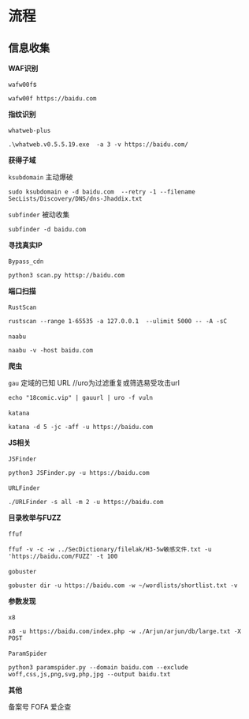 #  流程

## 信息收集

  **WAF识别**

 `wafw00f`​s

```
wafw00f https://baidu.com
```

 **指纹识别**

​`whatweb-plus`​

```
.\whatweb.v0.5.5.19.exe  -a 3 -v https://baidu.com/
```

 **获得子域**

​`ksubdomain`​  主动爆破

```
sudo ksubdomain e -d baidu.com  --retry -1 --filename SecLists/Discovery/DNS/dns-Jhaddix.txt
```

​`subfinder`​​ 被动收集

```
subfinder -d baidu.com
```

**寻找真实IP**

​`Bypass_cdn`​

```
python3 scan.py httsp://baidu.com
```

**端口扫描**

​`RustScan`​

```
rustscan --range 1-65535 -a 127.0.0.1  --ulimit 5000 -- -A -sC
```

​`naabu`​

```
naabu -v -host baidu.com
```

**爬虫**

​`gau`​ 定域的已知 URL  //uro为过滤重复或筛选易受攻击url

```
echo "18comic.vip" | gauurl | uro -f vuln
```

​`katana`​

```
katana -d 5 -jc -aff -u https://baidu.com 
```

**JS相关**

​`JSFinder`

```
python3 JSFinder.py -u https://baidu.com 
```

​`URLFinder`​

```
./URLFinder -s all -m 2 -u https://baidu.com
```

**目录枚举与FUZZ**

​`ffuf`​

```
ffuf -v -c -w ../SecDictionary/filelak/H3-5w敏感文件.txt -u 'https://baidu.com/FUZZ' -t 100
```

​`gobuster`​

```
gobuster dir -u https://baidu.com -w ~/wordlists/shortlist.txt -v
```

**参数发现**

​`x8`​

```
x8 -u https://baidu.com/index.php -w ./Arjun/arjun/db/large.txt -X POST
```

​`ParamSpider`​

```
python3 paramspider.py --domain baidu.com --exclude woff,css,js,png,svg,php,jpg --output baidu.txt
```

**其他**

备案号 FOFA 爱企查

‍

